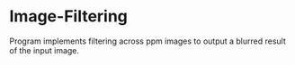 # Image-Filtering
Program implements filtering across ppm images to output a blurred result of the input image. 

